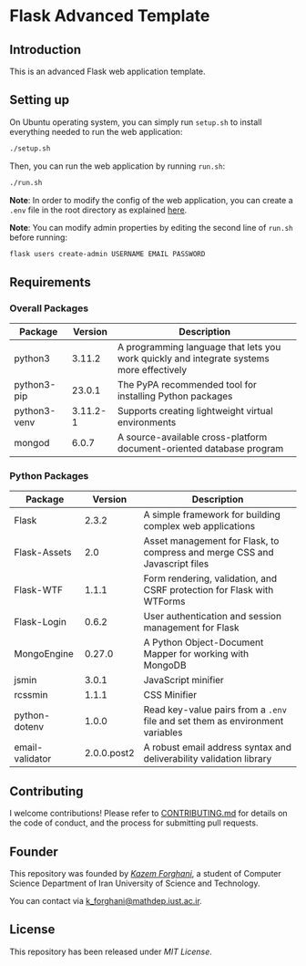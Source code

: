 # Flask Advanced Template

## Introduction

This is an advanced Flask web application template.

## Setting up

On Ubuntu operating system, you can simply run `setup.sh` to install everything needed to run the web application:

```bash
./setup.sh
```

Then, you can run the web application by running `run.sh`:

```bash
./run.sh
```

**Note**: In order to modify the config of the web application, you can create a `.env` file in the root directory as explained [here](https://www.npmjs.com/package/dotenv).

**Note**: You can modify admin properties by editing the second line of `run.sh` before running:

```bash
flask users create-admin USERNAME EMAIL PASSWORD
```

## Requirements

### Overall Packages

| Package | Version | Description |
| --- | --- | --- |
| python3 | 3.11.2 | A programming language that lets you work quickly and integrate systems more effectively |
| python3-pip | 23.0.1 | The PyPA recommended tool for installing Python packages |
| python3-venv | 3.11.2-1 | Supports creating lightweight virtual environments |
| mongod | 6.0.7 | A source-available cross-platform document-oriented database program

### Python Packages

| Package | Version | Description |
| --- | --- | --- |
| Flask | 2.3.2 | A simple framework for building complex web applications |
| Flask-Assets | 2.0 | Asset management for Flask, to compress and merge CSS and Javascript files |
| Flask-WTF | 1.1.1 | Form rendering, validation, and CSRF protection for Flask with WTForms |
| Flask-Login | 0.6.2 | User authentication and session management for Flask |
| MongoEngine | 0.27.0 | A Python Object-Document Mapper for working with MongoDB |
| jsmin | 3.0.1 | JavaScript minifier |
| rcssmin | 1.1.1 | CSS Minifier |
| python-dotenv | 1.0.0 | Read key-value pairs from a `.env` file and set them as environment variables |
| email-validator | 2.0.0.post2 | A robust email address syntax and deliverability validation library |

## Contributing

I welcome contributions! Please refer to [CONTRIBUTING.md](/CONTRIBUTING.md) for details on the code of conduct, and the process for submitting pull requests.

## Founder

This repository was founded by [*Kazem Forghani*](https://github.com/k-forghani), a student of Computer Science Department of Iran University of Science and Technology.

You can contact via k_forghani@mathdep.iust.ac.ir.

## License

This repository has been released under *MIT License*.
